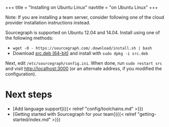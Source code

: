 +++
title = "Installing on Ubuntu Linux"
navtitle = "on Ubuntu Linux"
+++

Note: If you are installing a team server, consider following one of the
cloud provider installation instructions instead.

Sourcegraph is supported on Ubuntu 12.04 and 14.04. Install using one
of the following methods:

* `wget -O - https://sourcegraph.com/.download/install.sh | bash`
* Download [src.deb (64-bit)](https://sourcegraph.com/.download/latest/linux-amd64/src.deb) and install with `sudo dpkg -i src.deb`

Next, edit `/etc/sourcegraph/config.ini`. When done, run `sudo restart
src` and visit [http://localhost:3000](http://localhost:3000) (or an
alternate address, if you modified the configuration).

# Next steps

* [Add language support]({{< relref "config/toolchains.md" >}})
* [Getting started with Sourcegraph for your team]({{< relref "getting-started/index.md" >}})

